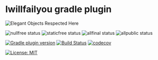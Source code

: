 # Iwillfailyou gradle plugin

![Elegant Objects Respected Here](https://www.elegantobjects.org/badge.svg)

![nullfree status](https://iwillfailyou.com/nullfree/iwillfailyou/java-plugin-gradle)
![staticfree status](https://iwillfailyou.com/staticfree/iwillfailyou/java-plugin-gradle)
![allfinal status](https://iwillfailyou.com/allfinal/iwillfailyou/java-plugin-gradle)
![allpublic status](https://iwillfailyou.com/allpublic/iwillfailyou/java-plugin-gradle)

[![Gradle plugin version](https://img.shields.io/maven-metadata/v/https/plugins.gradle.org/m2/com/iwillfailyou/com.iwillfailyou.gradle.plugin/maven-metadata.xml.svg?label=gradle-plugin)](https://plugins.gradle.org/plugin/com.iwillfailyou)
[![Build Status](https://travis-ci.com/iwillfailyou/java-plugin-gradle.svg?branch=master)](https://travis-ci.com/iwillfailyou/java-plugin-gradle)
[![codecov](https://codecov.io/gh/iwillfailyou/java-plugin-gradle/branch/master/graph/badge.svg)](https://codecov.io/gh/iwillfailyou/java-plugin-gradle)

[![License: MIT](https://img.shields.io/badge/License-MIT-yellow.svg)](https://github.com/iwillfailyou/java-plugin-gradle/blob/master/LICENSE)

